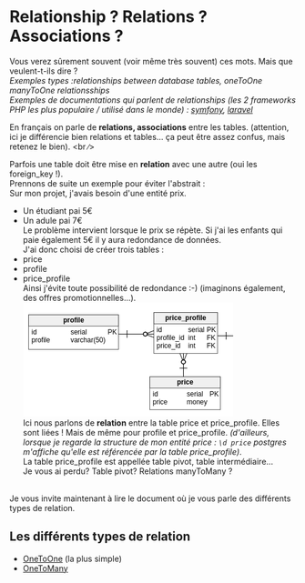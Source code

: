 # Relationship ? Relations ? Associations ?
Vous verez sûrement souvent (voir même très souvent) ces mots. Mais que veulent-t-ils dire ? <br />
*Exemples types :relationships between database tables, oneToOne manyToOne relationsships* <br />
*Exemples de documentations qui parlent de relationships (les 2 frameworks PHP les plus populaire / utilisé dans le monde) : [symfony](http://symfony.com/doc/current/doctrine/associations.html), [laravel](https://laravel.com/docs/5.3/eloquent-relationships#many-to-many)* <br />

En français on parle de **relations, associations** entre les tables. (attention, ici je différencie bien relations et tables... ça peut être assez confus, mais retenez le bien).
<br ∕>

Parfois une table doit être mise en **relation** avec une autre (oui les foreign_key !). <br />
Prennons de suite un exemple pour éviter l'abstrait : <br />
Sur mon projet, j'avais besoin d'une entité prix. <br />
- Un étudiant pai 5€
- Un adule pai 7€ <br />
Le problème intervient lorsque le prix se répète. Si j'ai les enfants qui paie également 5€ il y aura redondance de données. <br />
J'ai donc choisi de créer trois tables : <br />
- price
- profile
- price_profile <br />
Ainsi j'évite toute possibilité de redondance :-) (imaginons également, des offres promotionnelles...). <br />
![relationship](./img/price-relations.png) <br />
Ici nous parlons de **relation** entre la table price et price_profile. Elles sont liées ! Mais de même pour profile et price_profile.
*(d'ailleurs, lorsque je regarde la structure de mon entité price : `\d price` postgres m'affiche qu'elle est référencée par la table price_profile)*. <br />
La table price_profile est appellée table pivot, table intermédiaire... <br />
Je vous ai perdu? Table pivot? Relations manyToMany ?
<br />
Je vous invite maintenant à lire le document où je vous parle des différents types de relation.

## Les différents types de relation
- [OneToOne](https://github.com/EmixMaxime/learn-express-bydoing/blob/master/wiki/dutinfo/relationship/oneToOne.md) (la plus simple)
- [OneToMany](https://github.com/EmixMaxime/learn-express-bydoing/blob/master/wiki/dutinfo/relationship/oneToMany.md)